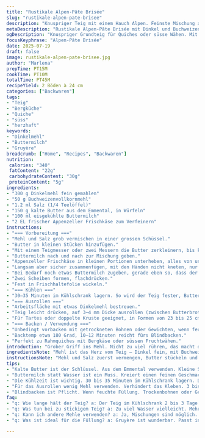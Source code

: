 ```yaml
---
title: "Rustikale Alpen-Pâte Brisée"
slug: "rustikale-alpen-pate-brisee"
description: "Knuspriger Teig mit einem Hauch Alpen. Feinste Mischung aus Dinkelmehl und Buchweizen. Kalte Butter aus dem Emmental. Statt Wasser ein Schuss Buttermilch für feine Säure. Zwei große Böden von etwa 24 cm. Handgemacht oder im Cutter. Kühlt langsam, macht die Kruste fest, zähmt die Butter für perfekte Blätter. Passt für herzhafte Quiches mit Gruyère oder süsse Wähen."
metaDescription: "Rustikale Alpen-Pâte Brisée mit Dinkel und Buchweizen. Knusprig und aromatisch für Quiches oder Wähen. Traditionelle Rezeptur."
ogDescription: "Knuspriger Grundteig für Quiches oder süsse Wähen. Mit Dinkelmehl und Buttermilch. Ein Stück Bergküche in jeder Küche."
focusKeyphrase: "Alpen-Pâte Brisée"
date: 2025-07-19
draft: false
image: rustikale-alpen-pate-brisee.jpg
author: "Marlena"
prepTime: PT15M
cookTime: PT10M
totalTime: PT45M
recipeYield: 2 Böden à 24 cm
categories: ["Backwaren"]
tags:
- "Teig"
- "Bergküche"
- "Quiche"
- "süss"
- "herzhaft"
keywords:
- "Dinkelmehl"
- "Buttermilch"
- "Gruyère"
breadcrumb: ["Home", "Recipes", "Backwaren"]
nutrition: 
 calories: "340"
 fatContent: "22g"
 carbohydrateContent: "30g"
 proteinContent: "5g"
ingredients:
- "300 g Dinkelmehl fein gemahlen"
- "50 g Buchweizenvollkornmehl"
- "1.2 ml Salz (1/4 Teelöffel)"
- "150 g kalte Butter aus dem Emmental, in Würfeln"
- "100 ml eisgekühlte Buttermilch"
- "2 EL frischer Appenzeller Frischkäse zum Verfeinern"
instructions:
- "=== Vorbereitung ==="
- "Mehl und Salz grob vermischen in einer grossen Schüssel."
- "Butter in kleinen Stücken hinzufügen."
- "Mit einem Teigmesser oder zwei Messern die Butter zerkleinern, bis kleine Erbsen grosse Stücke sichtbar bleiben."
- "Buttermilch nach und nach zur Mischung geben."
- "Appenzeller Frischkäse in kleinen Portionen unterheben, alles von unten nach oben wenden."
- "Langsam aber sicher zusammenfügen, mit den Händen nicht kneten, nur verbinden."
- "Bei Bedarf noch etwas Buttermilch zugeben, gerade eben so, dass der Teig zusammenhält."
- "Zwei Scheiben formen, flachdrücken."
- "Fest in Frischhaltefolie wickeln."
- "=== Kühlen ==="
- "30–35 Minuten im Kühlschrank lagern. So wird der Teig fester, Butter bleibt kalt."
- "=== Ausrollen ==="
- "Arbeitsfläche mit etwas Dinkelmehl bestreuen."
- "Teig leicht drücken, auf 3–4 mm Dicke ausrollen (zwischen Butterbrotpapier geht gut)."
- "Für Tartes oder doppelte Kruste geeignet, in Formen von 23 bis 25 cm Durchmesser drücken."
- "=== Backen / Verwendung ==="
- "Unbedingt vorbacken mit getrockneten Bohnen oder Gewichten, wenn feuchte Füllung rein."
- "Backtemp etwa 180 Grad, 10–12 Minuten reicht fürs Blindbacken."
- "Perfekt zu Rahmquiches mit Bergkäse oder süssen Fruchtwähen."
introduction: "Grober Griff ins Mehl. Nicht zu viel rühren, das macht den Teig zäh. Die Butter aus dem Emmental schön kalt, fast wie Frischschnee auf der Alp. Sonst schmiltzt sie zu früh, Teig verliert Knusprigkeit. Dinkel gibt mehr Biss, Buchweizen ein nussiges Aroma – ganz typisch für Bergküche. Buttermilch statt Wasser, leichte Säure, die gefällt. Appenzeller Frischkäse gibt Struktur, leichter Schmelz wie Alpkäse an warmen Tagen. Zieh die Schüssel an den Rand vom Tisch in der Küche, nicht auf die warme Arbeitsplatte. Dann warten, kühlen, ausrollen, schnell wie der Wanderer oben am Berg. Für süsse Wähen oder salzige Quiches. Sorgfältig gemacht, hält der Teig auch ohne Eier und Laktose gut zusammen. Da kommt kein Künstliches rein – nur Natur."
ingredientsNote: "Mehl ist das Herz vom Teig – Dinkel fein, mit Buchweizen vermischt, erinnert an Bergwiesen. Butter frisch und kalt, Emmentaler Bauernbutter oder ähnliches benutzen. Die Butter wird nicht komplett eingearbeitet, kleine Stücke bleiben sichtbar, bringt Blätter. Buttermilch statt Wasser für mehr Säure, passt wie frische Alpenluft. Appenzeller Frischkäse schafft Bindung, Griff zum Raclettekäse wäre zu intensiv. Salz dosieren fein, zu viel kann bitter schmälern. Gekühltes Arbeiten ist wichtig – schnell mixen, wenig Wärme rein. Dazu passt Rosmarin, grober Pfeffer, etwas Honig wenn süss gewünscht. Die Masse ergibt etwa zwei runde Böden von 24 cm Durchmesser."
instructionsNote: "Mehl und Salz zuerst vermengen, Butter stückeln und grob unterheben. Wichtig: nicht lange kneten, soll bröselig bleiben. Flüssigkeit (Buttermilch) nach und nach zugeben. Appenzeller Frischkäse mit einer Gabel am Schluss einarbeiten, fördert Halt und gibt milden Geschmack. Danach Teig in zwei Scheiben formen, ganz flach pressen, nicht rollen, so bleibt die Struktur. Im Kühlschrank 30 bis max 35 Minuten kühlen, für festen Griff und kühle Butterstücke. Zum Ausrollen wenig Mehl verwenden, nicht zu dünn machen, 3–4 mm Dicke reicht. Zwischen zwei Backpapieren ausrollen vermeidet kleben. Beim Blindbacken getrocknete Bohnen als Gewicht benutzen, Knusprigkeit bleibt. Vorsichtig backen – zu heiss lässt Teig schrumpfen. Alpenkäseextrakte passen super rein, von Salzig bis süss. Schnell und praktisch für rustikale Wähen wie vom Berghof."
tips:
- "Kalte Butter ist der Schlüssel. Aus dem Emmental verwenden. Kleine Stücke bleiben sichtbar. Rein mit dem Teigmesser. Für Blätter und Knusprigkeit. Zu warm macht den Teig zäh."
- "Buttermilch statt Wasser ist ein Muss. Kreiert einen feinen Geschmack. Säure bringt Frische. Es passt gut zu Dinkel und Buchweizen. Und gibt eine leichte Note."
- "Die Kühlzeit ist wichtig. 30 bis 35 Minuten im Kühlschrank lagern. Der Teig wird fester. Butter bleibt kalt. So gibt es eine bessere Kruste beim Backen. Geduld ist gefragt."
- "Für das Ausrollen wenig Mehl verwenden. Verhindert das Kleben. 3 bis 4 mm Dicke sind genug. Zwischen Backpapier ausrollen funktioniert gut. Keine rührende Bewegung."
- "Blindbacken ist Pflicht. Wenn feuchte Füllung. Trockenbohnen oder Gewichte helfen. So bleibt der Boden knusprig. Temparatur nicht zu hoch einstellen. Steigert nicht nur die Knusprigkeit."
faq:
- "q: Wie lange hält der Teig? a: Der Teig im Kühlschrank 2 bis 3 Tage gut. Gefrierfach geht auch, 1 Monat haltbar. Vor dem Backen auftauen."
- "q: Was tun bei zu stickigem Teig? a: Zu viel Wasser vielleicht. Mehr Mehl könntest versuchen. Aber schau auf die Butterstücke. Die sollten sichtbar bleiben."
- "q: Kann ich andere Mehle verwenden? a: Ja, Mischungen sind möglich. Roggenmehl bringt ein anderes Aroma. Aber Dinkel und Buchweizen sind ideal."
- "q: Was ist ideal für die Füllung? a: Gruyère ist wunderbar. Passt in Quiches richtig gut. Süss fruchtige Wähen mit Apfel oder Birne gehen auch. Oder etwas mit Nüssen."

---
```

